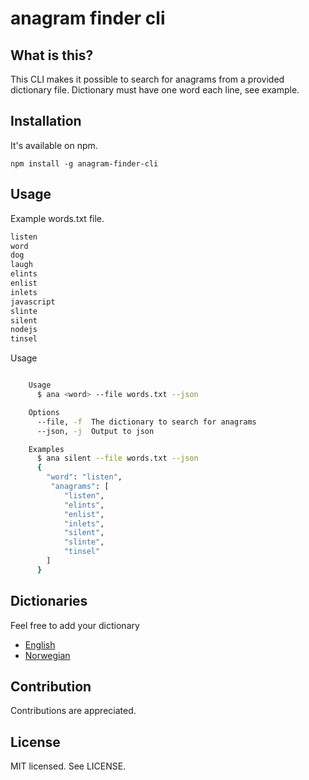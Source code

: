 anagram finder cli
======

What is this?
------
This CLI makes it possible to search for anagrams from a provided dictionary file. Dictionary must have one word each line, see example.

Installation
------
It's available on npm.
```
npm install -g anagram-finder-cli
```

Usage
------
Example words.txt file.
```js
listen
word
dog
laugh
elints
enlist
inlets
javascript
slinte
silent
nodejs
tinsel
```

Usage
```bash

    Usage
      $ ana <word> --file words.txt --json

    Options
      --file, -f  The dictionary to search for anagrams
      --json, -j  Output to json

    Examples
      $ ana silent --file words.txt --json
      {
        "word": "listen",
         "anagrams": [
            "listen",
            "elints",
            "enlist",
            "inlets",
            "silent",
            "slinte",
            "tinsel"
        ]
      }

```

Dictionaries
------
Feel free to add your dictionary

* [English](https://github.com/dwyl/english-words)
* [Norwegian](https://github.com/0301/ordliste)

Contribution
------
Contributions are appreciated.

License
------
MIT licensed. See LICENSE.
